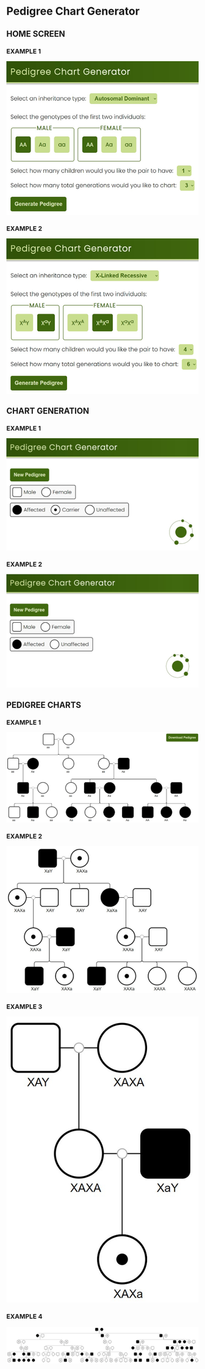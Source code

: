 # Pedigree Chart Generator

## HOME SCREEN

### EXAMPLE 1
![](/images/main-1.jpg)

### EXAMPLE 2
![](/images/main-2.jpg)

## CHART GENERATION

### EXAMPLE 1
![](/images/secondary-1.jpg)

### EXAMPLE 2
![](/images/secondary-2.jpg)

## PEDIGREE CHARTS

### EXAMPLE 1
![](/images/example-1.jpg)

### EXAMPLE 2
![](/images/example-2.jpg)

### EXAMPLE 3
![](/images/example-3.jpg)

### EXAMPLE 4
![](/images/example-4.jpg)
